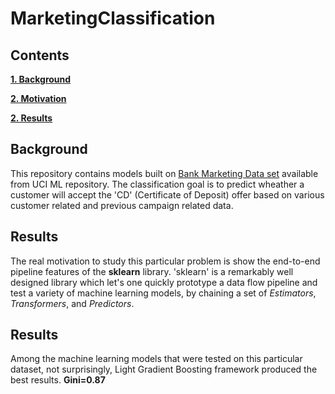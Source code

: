 # MarketingClassification

## Contents

[**1. Background**](#background)

[**2. Motivation**](#motivation)

[**2. Results**](#results)

## <a name="background">Background</a>

This repository contains models built on [Bank Marketing Data set](http://archive.ics.uci.edu/ml/datasets/Bank+Marketing) available from UCI ML repository. The classification goal is to predict wheather a customer will accept the 'CD' (Certificate of Deposit) offer based on various customer related and previous campaign related data.

## <a name="results">Results</a>
The real motivation to study this particular problem is show the end-to-end pipeline features of the **sklearn** library. 'sklearn' is a remarkably well designed library which let's one quickly prototype a data flow pipeline and test a variety of machine learning models, by chaining a set of *Estimators*, *Transformers*, and *Predictors*. 

## <a name="results">Results</a>

Among the machine learning models that were tested on this particular dataset, not surprisingly, Light Gradient Boosting framework produced the best results. **Gini=0.87**

